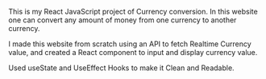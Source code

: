 This is my React JavaScript project of Currency conversion.
In this website one can convert any amount of money from one currency to another currency.

I made this website from scratch using an API to fetch Realtime Currency value, and created a React component to input and display currency value.

Used useState and UseEffect Hooks to make it Clean and Readable.
